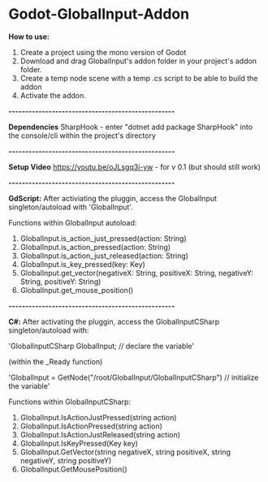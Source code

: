 # Godot-GlobalInput-Addon

**How to use:**
1. Create a project using the mono version of Godot
2. Download and drag GlobalInput's addon folder in your project's addon folder.
3. Create a temp node scene with a temp .cs script to be able to build the addon
4. Activate the addon.

**--------------------------------------------------**

**Dependencies**
SharpHook - enter "dotnet add package SharpHook" into the console/cli within the project's directory

**--------------------------------------------------**

**Setup Video**
https://youtu.be/oJLsgq3i-yw - for v 0.1 (but should still work)

**--------------------------------------------------**

**GdScript:**
After activiating the pluggin, access the GlobalInput singleton/autoload with 'GlobalInput'. 

Functions within GlobalInput autoload:
1. GlobalInput.is_action_just_pressed(action: String)
2. GlobalInput.is_action_pressed(action: String)
3. GlobalInput.is_action_just_released(action: String)
4. GlobalInput.is_key_pressed(key: Key)
5. GlobalInput.get_vector(negativeX: String, positiveX: String, negativeY: String, positiveY: String)
6. GlobalInput.get_mouse_position()

**--------------------------------------------------**

**C#:**
After activating the pluggin, access the GlobalInputCSharp singleton/autoload with:

'GlobalInputCSharp GlobalInput; // declare the variable'

(within the _Ready function)

'GlobalInput = GetNode<GlobalInputCSharp>("/root/GlobalInput/GlobalInputCSharp") // initialize the variable'

Functions within GlobalInputCSharp:
1. GlobalInput.IsActionJustPressed(string action)
2. GlobalInput.IsActionPressed(string action)
3. GlobalInput.IsActionJustReleased(string action)
4. GlobalInput.IsKeyPressed(Key key)
5. GlobalInput.GetVector(string negativeX, string positiveX, string negativeY, string positiveY)
6. GlobalInput.GetMousePosition()
